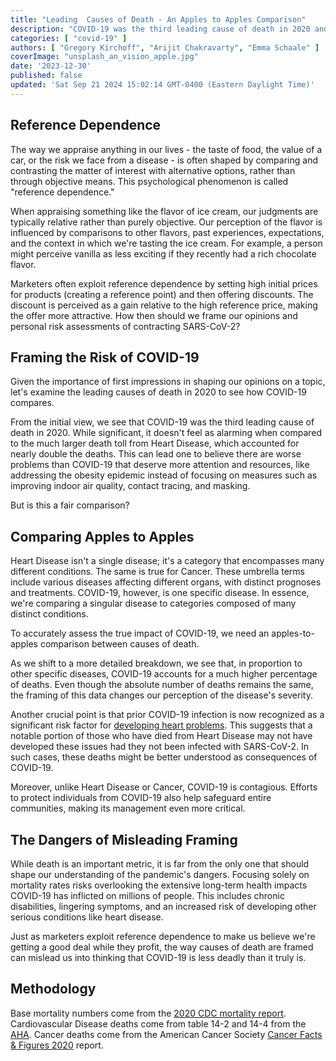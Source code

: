 ```yaml
---
title: "Leading  Causes of Death - An Apples to Apples Comparison"
description: "COVID-19 was the third leading cause of death in 2020 and the fourth in 2022. Here, we analyze how the leading causes of death compare to each other when looked at with a more fine grain perspective."
categories: [ "covid-19" ]
authors: [ "Gregory Kirchoff", "Arijit Chakravarty", "Emma Schaale" ]
coverImage: "unsplash_an_vision_apple.jpg"
date: '2023-12-30'
published: false
updated: 'Sat Sep 21 2024 15:02:14 GMT-0400 (Eastern Daylight Time)'
---
```

<script> // usables
	import RecipeCard from '$lib/components/usables/RecipeCard/RecipeCard.svelte';
import CauseOfDeathChart from '$lib/components/internal/projects/CauseOfDeath/CauseOfDeathChart.svelte';
</script>

## Reference Dependence

The way we appraise anything in our lives - the taste of food, the value of a car, or the risk we face from a disease - is often shaped by comparing and contrasting the matter of interest with alternative options, rather than through objective means. This psychological phenomenon is called "reference dependence."

When appraising something like the flavor of ice cream, our judgments are typically relative rather than purely objective. Our perception of the flavor is influenced by comparisons to other flavors, past experiences, expectations, and the context in which we're tasting the ice cream. For example, a person might perceive vanilla as less exciting if they recently had a rich chocolate flavor.

Marketers often exploit reference dependence by setting high initial prices for products (creating a reference point) and then offering discounts. The discount is perceived as a gain relative to the high reference price, making the offer more attractive. How then should we frame our opinions and personal risk assessments of contracting SARS-CoV-2?

## Framing the Risk of COVID-19

Given the importance of first impressions in shaping our opinions on a topic, let's examine the leading causes of death in 2020 to see how COVID-19 compares.

<CauseOfDeathChart />

From the initial view, we see that COVID-19 was the third leading cause of death in 2020. While significant, it doesn't feel as alarming when compared to the much larger death toll from Heart Disease, which accounted for nearly double the deaths. This can lead one to believe there are worse problems than COVID-19 that deserve more attention and resources, like addressing the obesity epidemic instead of focusing on measures such as improving indoor air quality, contact tracing, and masking.

But is this a fair comparison?

## Comparing Apples to Apples

Heart Disease isn't a single disease; it's a category that encompasses many different conditions. The same is true for Cancer. These umbrella terms include various diseases affecting different organs, with distinct prognoses and treatments. COVID-19, however, is one specific disease. In essence, we're comparing a singular disease to categories composed of many distinct conditions.

To accurately assess the true impact of COVID-19, we need an apples-to-apples comparison between causes of death.

As we shift to a more detailed breakdown, we see that, in proportion to other specific diseases, COVID-19 accounts for a much higher percentage of deaths. Even though the absolute number of deaths remains the same, the framing of this data changes our perception of the disease's severity.

Another crucial point is that prior COVID-19 infection is now recognized as a significant risk factor for [developing heart problems](https://my.clevelandclinic.org/health/articles/heart-problems-after-covid). This suggests that a notable portion of those who have died from Heart Disease may not have developed these issues had they not been infected with SARS-CoV-2. In such cases, these deaths might be better understood as consequences of COVID-19.

Moreover, unlike Heart Disease or Cancer, COVID-19 is contagious. Efforts to protect individuals from COVID-19 also help safeguard entire communities, making its management even more critical.

## The Dangers of Misleading Framing

While death is an important metric, it is far from the only one that should shape our understanding of the pandemic's dangers. Focusing solely on mortality rates risks overlooking the extensive long-term health impacts COVID-19 has inflicted on millions of people. This includes chronic disabilities, lingering symptoms, and an increased risk of developing other serious conditions like heart disease.

Just as marketers exploit reference dependence to make us believe we're getting a good deal while they profit, the way causes of death are framed can mislead us into thinking that COVID-19 is less deadly than it truly is.

## Methodology

Base mortality numbers come from the [2020 CDC mortality report](https://www.cdc.gov/nchs/data/databriefs/db427-tables.pdf#4). Cardiovascular Disease deaths come from table 14-2 and 14-4 from the [AHA](https://www.ahajournals.org/doi/epub/10.1161/CIR.0000000000001123). Cancer deaths come from the American Cancer Society [Cancer Facts & Figures 2020](https://www.cancer.org/content/dam/cancer-org/research/cancer-facts-and-statistics/annual-cancer-facts-and-figures/2020/cancer-facts-and-figures-2020.pdf) report.
